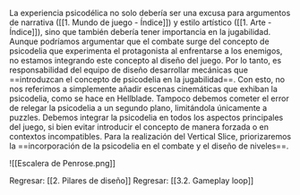 
La experiencia psicodélica no solo debería ser una excusa para argumentos de narrativa ([[1. Mundo de juego - Índice]]) y estilo artístico ([[1. Arte - Índice]]), sino que también debería tener importancia en la jugabilidad. Aunque podríamos argumentar que el combate surge del concepto de psicodelia que experimenta el protagonista al enfrentarse a los enemigos, no estamos integrando este concepto al diseño del juego. Por lo tanto, es responsabilidad del equipo de diseño desarrollar mecánicas que ==introduzcan el concepto de psicodelia en la jugabilidad==. Con esto, no nos referimos a simplemente añadir escenas cinemáticas que exhiban la psicodelia, como se hace en Hellblade. Tampoco debemos cometer el error de relegar la psicodelia a un segundo plano, limitándola únicamente a puzzles. Debemos integrar la psicodelia en todos los aspectos principales del juego, si bien evitar introducir el concepto de manera forzada o en contextos incompatibles. Para la realización del Vertical Slice, priorizaremos la ==incorporación de la psicodelia en el combate y el diseño de niveles==.

![[Escalera de Penrose.png]]


Regresar: [[2. Pilares de diseño]]
Regresar: [[3.2. Gameplay loop]]